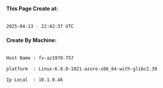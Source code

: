 
   
#### This Page Create at:

```bash

2025-04-13 - 22:42:37 UTC

```

#### Create By Machine:

```bash

Host Name : fv-az1970-757

platform  : Linux-6.8.0-1021-azure-x86_64-with-glibc2.39

Ip Local  : 10.1.0.46

```

